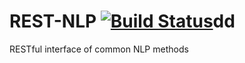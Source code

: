 # REST-NLP [![Build Status](https://travis-ci.org/fawind/REST-NLP.svg?branch=master)](https://travis-ci.org/fawind/REST-NLP)dd
RESTful interface of common NLP methods
